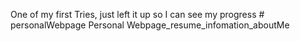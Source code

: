 One of my first Tries, just left it up so I can see my progress # personalWebpage
Personal Webpage_resume_infomation_aboutMe
